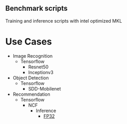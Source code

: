## Benchmark scripts ##

Training and inference scripts with intel optimized MKL

# Use Cases

* Image Recognition
    * Tensorflow
        * Resnet50
        * Inceptionv3
* Object Detection
    * Tensorflow
        * SDD-Mobilenet
* Recommendation
    * Tensorflow
        * NCF
            * Inference
                * [FP32](recommendation/tensorflow/ncf/README.md)
